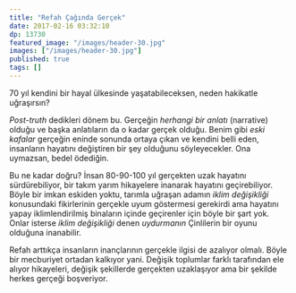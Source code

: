 ```yaml
---
title: "Refah Çağında Gerçek"
date: 2017-02-16 03:32:10
dp: 13730
featured_image: "/images/header-30.jpg"
images: ["/images/header-30.jpg"]
published: true
tags: []
---
```




70 yıl kendini bir hayal ülkesinde yaşatabileceksen, neden hakikatle uğraşırsın?

*Post-truth* dedikleri dönem bu. Gerçeğin *herhangi bir anlatı* (narrative)
olduğu ve başka anlatıların da o kadar gerçek olduğu. Benim gibi *eski kafalar*
gerçeğin eninde sonunda ortaya çıkan ve kendini belli eden, insanların hayatını
değiştiren bir şey olduğunu söyleyecekler. Ona uymazsan, bedel ödediğin. 

Bu ne kadar doğru? İnsan 80-90-100 yıl gerçekten uzak hayatını sürdürebiliyor,
bir takım yarım hikayelere inanarak hayatını geçirebiliyor. Böyle bir imkan
eskiden yoktu, tarımla uğraşan adamın *iklim değişikliği* konusundaki
fikirlerinin gerçekle uyum göstermesi gerekirdi ama hayatını yapay
iklimlendirilmiş binaların içinde geçirenler için böyle bir şart yok. Onlar
isterse *iklim değişikliği* denen *uydurmanın* Çinlilerin bir oyunu olduğuna
inanabilir.

Refah arttıkça insanların inançlarının gerçekle ilgisi de azalıyor olmalı. Böyle
bir mecburiyet ortadan kalkıyor yani. Değişik toplumlar farklı tarafından ele
alıyor hikayeleri, değişik şekillerde gerçekten uzaklaşıyor ama bir şekilde
herkes gerçeği boşveriyor.





